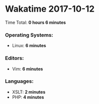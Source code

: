 # Wakatime 2017-10-12

Time Total: **0 hours 6 minutes**

### Operating Systems:
- Linux: **6 minutes** 

### Editors:
- Vim: **6 minutes** 

### Languages:
- XSLT: **2 minutes** 
- PHP: **4 minutes** 

